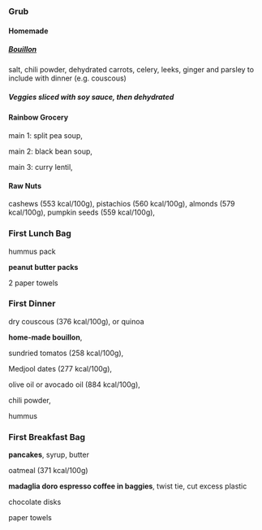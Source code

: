 ### Grub

#### Homemade 

##### [Bouillon](http://hrxxlight.com/2010/09/trail-food-make-your-own-bouillon/)

salt, chili powder, dehydrated carrots, celery, leeks, ginger and parsley to include with dinner (e.g. couscous)

##### Veggies sliced with soy sauce, then dehydrated


#### Rainbow Grocery

main 1: split pea soup,

main 2: black bean soup,

main 3: curry lentil,

#### Raw Nuts

cashews (553 kcal/100g), pistachios (560 kcal/100g), almonds (579 kcal/100g), pumpkin seeds (559 kcal/100g), 




### First Lunch Bag

hummus pack

**peanut butter packs**

2 paper towels


### First Dinner

dry couscous (376 kcal/100g), or quinoa

**home-made bouillon**, 

sundried tomatos (258 kcal/100g), 

Medjool dates (277 kcal/100g), 

olive oil or avocado oil (884 kcal/100g), 

chili powder,

hummus


### First Breakfast Bag

**pancakes**, syrup, butter

oatmeal (371 kcal/100g)

**madaglia doro espresso coffee in baggies**, twist tie, cut excess plastic

chocolate disks

paper towels
